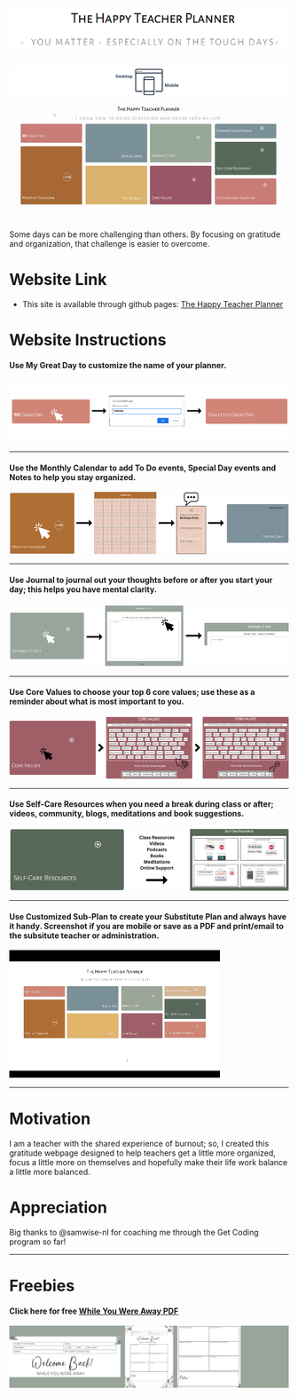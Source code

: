 # ![The Happy Teacher Planner](./images/HTPlogo.png)
![Mobile and Desktop Friendly](./images/MobileDesktopreadme.png)
![Happy Planner video](/images/HTPIntro.gif)

Some days can be more challenging than others. By focusing on gratitude and organization, that challenge is easier to overcome. <br>

# **Website Link**
- This site is available through github pages: [The Happy Teacher Planner](https://colletteap.github.io/gratitude-planner/)

# **Website Instructions**

#### Use <strong>My Great Day</strong> to customize the name of your planner.

![My Great Day](./images/MyGreatDayreadme.png)
******
#### Use the <strong>Monthly Calendar</strong> to add <strong>To Do</strong> events, <strong>Special Day</strong> events and Notes to help you stay organized.

![Monthly Calendar](./images/MonthlyCalendarreadme.png)
******
#### Use <strong>Journal</strong> to journal out your thoughts before or after you start your day; this helps you have mental clarity.

![Journal](./images/Journalreadme.png)
******
#### Use <strong>Core Values</strong> to choose your top 6 core values; use these as a reminder about what is most important to you.

![Core Values](./images/CoreValuesreadme.png)
******
#### Use <strong>Self-Care Resources</strong> when you need a break during class or after; videos, community, blogs, meditations and book suggestions.

![Self-Care](./images/SelfCarereadme.png)
******
#### Use <strong>Customized Sub-Plan</strong> to create your Substitute Plan and always have it handy. Screenshot if you are mobile or save as a PDF and print/email to the subsitute teacher or administration.

  ![Customized Substitute Planner](./images/result.gif)
******

# **Motivation**
I am a teacher with the shared experience of burnout; so, I created this gratitude webpage designed to help teachers get a little more organized, focus a little more on themselves and hopefully make their life work balance a little more balanced.


# **Appreciation**
  
  Big thanks to @samwise-nl for coaching me through the Get Coding program so far!
******
# **Freebies**
  #### Click here for free [While You Were Away PDF](./While_You_Were_Away.pdf)
  ![While You Were Away](./images/welcomeback.png)